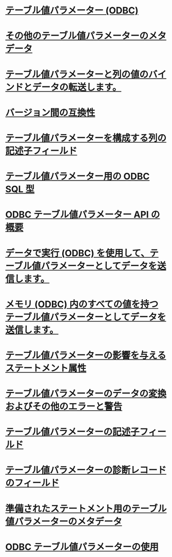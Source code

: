 # [テーブル値パラメーター (ODBC)](table-valued-parameters-odbc.md)

# [その他のテーブル値パラメーターのメタデータ](additional-table-valued-parameter-metadata.md)
# [テーブル値パラメーターと列の値のバインドとデータの転送します。](binding-and-data-transfer-of-table-valued-parameters-and-column-values.md)
# [バージョン間の互換性](cross-version-compatibility.md)
# [テーブル値パラメーターを構成する列の記述子フィールド](descriptor-fields-for-table-valued-parameter-constituent-columns.md)
# [テーブル値パラメーター用の ODBC SQL 型](odbc-sql-type-for-table-valued-parameters.md)
# [ODBC テーブル値パラメーター API の概要](odbc-table-valued-parameter-api-summary.md)
# [データで実行 (ODBC) を使用して、テーブル値パラメーターとしてデータを送信します。](sending-data-as-a-table-valued-parameter-using-data-at-execution-odbc.md)
# [メモリ (ODBC) 内のすべての値を持つテーブル値パラメーターとしてデータを送信します。](sending-data-as-a-table-valued-parameter-with-all-values-in-memory-odbc.md)
# [テーブル値パラメーターの影響を与えるステートメント属性](statement-attributes-that-affect-table-valued-parameters.md)
# [テーブル値パラメーターのデータの変換およびその他のエラーと警告](table-valued-parameter-data-conversion-and-other-errors-and-warnings.md)
# [テーブル値パラメーターの記述子フィールド](table-valued-parameter-descriptor-fields.md)
# [テーブル値パラメーターの診断レコードのフィールド](table-valued-parameter-diagnostic-record-fields.md)
# [準備されたステートメント用のテーブル値パラメーターのメタデータ](table-valued-parameter-metadata-for-prepared-statements.md)
# [ODBC テーブル値パラメーターの使用](uses-of-odbc-table-valued-parameters.md)
